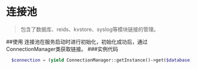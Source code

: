 # 连接池
> 包含了数据库、reids、kvstore、syslog等模块链接的管理。

##使用
连接池在服务启动时进行初始化，初始化成功后，通过 ConnectionManager类获取链接。
###实例代码
``` php
  $connection = (yield ConnectionManager::getInstance()->get($database));
```



